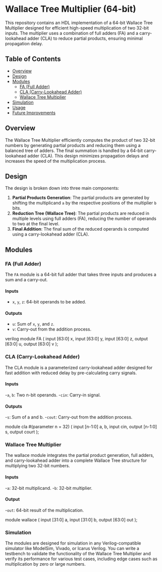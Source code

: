 # Wallace Tree Multiplier (64-bit)

This repository contains an HDL implementation of a 64-bit Wallace Tree Multiplier designed for efficient high-speed multiplication of two 32-bit inputs. The multiplier uses a combination of full adders (FA) and a carry-lookahead adder (CLA) to reduce partial products, ensuring minimal propagation delay.

## Table of Contents

- [Overview](#overview)
- [Design](#design)
- [Modules](#modules)
  - [FA (Full Adder)](#fa-full-adder)
  - [CLA (Carry-Lookahead Adder)](#cla-carry-lookahead-adder)
  - [Wallace Tree Multiplier](#wallace-tree-multiplier)
- [Simulation](#simulation)
- [Usage](#usage)
- [Future Improvements](#future-improvements)

## Overview

The Wallace Tree Multiplier efficiently computes the product of two 32-bit numbers by generating partial products and reducing them using a balanced tree of adders. The final summation is handled by a 64-bit carry-lookahead adder (CLA). This design minimizes propagation delays and increases the speed of the multiplication process.

## Design

The design is broken down into three main components:

1. **Partial Products Generation**: The partial products are generated by shifting the multiplicand `a` by the respective positions of the multiplier `b` bits.
2. **Reduction Tree (Wallace Tree)**: The partial products are reduced in multiple levels using full adders (FA), reducing the number of operands to two at the final level.
3. **Final Addition**: The final sum of the reduced operands is computed using a carry-lookahead adder (CLA).

## Modules

### FA (Full Adder)

The `FA` module is a 64-bit full adder that takes three inputs and produces a sum and a carry-out.

#### Inputs
- `x`, `y`, `z`: 64-bit operands to be added.

#### Outputs
- `u`: Sum of `x`, `y`, and `z`.
- `v`: Carry-out from the addition process.

verilog
module FA (
    input [63:0] x,
    input [63:0] y,
    input [63:0] z,
    output [63:0] u,
    output [63:0] v
);

### CLA (Carry-Lookahead Adder)
The CLA module is a parameterized carry-lookahead adder designed for fast addition with reduced delay by pre-calculating carry signals.

#### Inputs
-`a`, `b`: Two n-bit operands.
-`cin`: Carry-in signal.
#### Outputs
-`s`: Sum of a and b.
-`cout`: Carry-out from the addition process.

module cla #(parameter n = 32) (
    input [n-1:0] a, b,
    input cin,
    output [n-1:0] s,
    output court
);

### Wallace Tree Multiplier
The wallace module integrates the partial product generation, full adders, and carry-lookahead adder into a complete Wallace Tree structure for multiplying two 32-bit numbers.

#### Inputs
-`a`: 32-bit multiplicand.
-`b`: 32-bit multiplier.
#### Output
-`out`: 64-bit result of the multiplication.

module wallace (
    input [31:0] a,
    input [31:0] b,
    output [63:0] out
);

### Simulation
The modules are designed for simulation in any Verilog-compatible simulator like ModelSim, Vivado, or Icarus Verilog. You can write a testbench to validate the functionality of the Wallace Tree Multiplier and verify its performance for various test cases, including edge cases such as multiplication by zero or large numbers.

